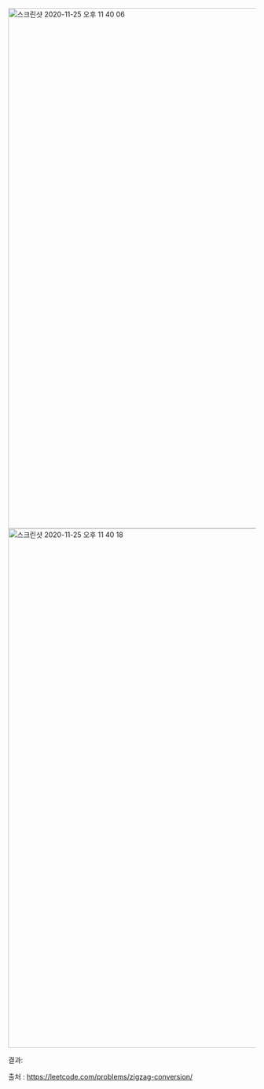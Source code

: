 <img width="1059" alt="스크린샷 2020-11-25 오후 11 40 06" src="https://user-images.githubusercontent.com/36142985/100242074-bb9a5700-2f77-11eb-87cd-3f6740577435.png">
<img width="1057" alt="스크린샷 2020-11-25 오후 11 40 18" src="https://user-images.githubusercontent.com/36142985/100242078-bccb8400-2f77-11eb-99c9-801a66cb097b.png">

결과:



출처 : https://leetcode.com/problems/zigzag-conversion/
